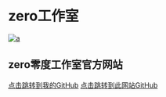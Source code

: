# zero工作室

[![a](https://user-images.githubusercontent.com/89624840/131179808-b69fe017-c2bc-45a6-bc89-f83803047173.png "title")](https://code.xueersi.com/space/59783025)

## zero零度工作室官方网站

[点击跳转到我的GitHub](https://github.com/zlc1003)         [点击跳转到此网站GitHub](https://github.com/zlc1003/zero)
